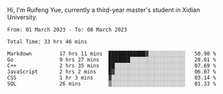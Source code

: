 Hi, I'm Ruifeng Yue, currently a third-year master's student in Xidian University.

<!--
**yrf105/yrf105** is a ✨ _special_ ✨ repository because its `README.md` (this file) appears on your GitHub profile.

Here are some ideas to get you started:

- 🔭 I’m currently working on ...
- 🌱 I’m currently learning ...
- 👯 I’m looking to collaborate on ...
- 🤔 I’m looking for help with ...
- 💬 Ask me about ...
- 📫 How to reach me: ...
- 😄 Pronouns: ...
- ⚡ Fun fact: ...
-->

<!--START_SECTION:waka-->

```text
From: 01 March 2023 - To: 08 March 2023

Total Time: 33 hrs 46 mins

Markdown         17 hrs 11 mins  ████████████▓░░░░░░░░░░░░   50.90 %
Go               9 hrs 27 mins   ███████░░░░░░░░░░░░░░░░░░   28.01 %
C++              2 hrs 35 mins   ██░░░░░░░░░░░░░░░░░░░░░░░   07.69 %
JavaScript       2 hrs 2 mins    █▓░░░░░░░░░░░░░░░░░░░░░░░   06.07 %
CSS              1 hr 3 mins     ▓░░░░░░░░░░░░░░░░░░░░░░░░   03.14 %
SQL              26 mins         ▒░░░░░░░░░░░░░░░░░░░░░░░░   01.33 %
```

<!--END_SECTION:waka-->
